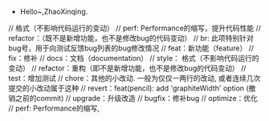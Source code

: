 - Hello~,ZhaoXinqing.


// 格式（不影响代码运行的变动）
// perf: Performance的缩写，提升代码性能
// refactor：（既不是新增功能，也不是修改bug的代码变动）
// br: 此项特别针对bug号，用于向测试反馈bug列表的bug修改情况
// feat：新功能（feature）
// fix：修补
// docs：文档（documentation）
// style： 格式（不影响代码运行的变动）
// refactor：重构（即不是新增功能，也不是修改bug的代码变动）
// test：增加测试
// chore：其他的小改动. 一般为仅仅一两行的改动, 或者连续几次提交的小改动属于这种
// revert：feat(pencil): add 'graphiteWidth' option (撤销之前的commit)
// upgrade：升级改造
// bugfix：修补bug
// optimize：优化
// perf: Performance的缩写,
